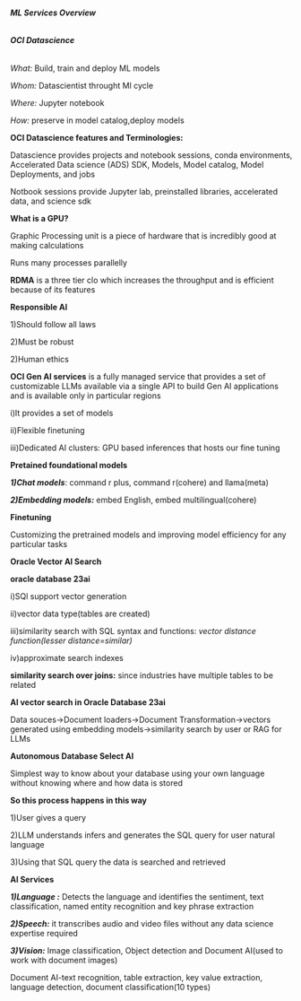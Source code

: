 ##### **ML Services Overview**

###### 

###### **OCI Datascience** 

*What:* Build, train and deploy ML models

*Whom:* Datascientist throught Ml cycle

*Where:* Jupyter notebook

*How:* preserve in model catalog,deploy models





**OCI Datascience features and Terminologies:**

Datascience provides projects and notebook sessions, conda environments, Accelerated Data science (ADS) SDK, Models, Model catalog, Model Deployments, and jobs



Notbook sessions provide Jupyter lab, preinstalled libraries, accelerated data, and science sdk



**What is a GPU?**

Graphic Processing unit is a piece of hardware that is incredibly good at making calculations 

Runs many processes parallelly 



**RDMA** is a three tier clo which increases the throughput and is efficient because of its features



**Responsible AI**

1)Should follow all laws

2)Must be robust

2)Human ethics



**OCI Gen AI services** is a fully managed service that provides a set of customizable LLMs available via a single API to build Gen AI applications and is available only in particular regions

i)It provides a set of models

ii)Flexible finetuning

iii)Dedicated AI clusters: GPU based inferences that hosts our fine tuning 



**Pretained foundational models**

***1)Chat models***: command r plus, command r(cohere) and llama(meta)

***2)Embedding models:*** embed English, embed multilingual(cohere)



**Finetuning**

Customizing the pretrained models and improving model efficiency for any particular tasks





**Oracle Vector AI Search**

**oracle database 23ai**

i)SQl support vector generation

ii)vector data type(tables are created)

iii)similarity search with SQL syntax and functions: *vector distance function(lesser distance=similar)*

iv)approximate search indexes



**similarity search over joins:** since industries have multiple tables to be related 



**AI vector search in Oracle Database 23ai**

Data souces->Document loaders->Document Transformation->vectors generated using embedding models->similarity search by user or RAG for LLMs







**Autonomous Database Select AI**

Simplest way to know about your database using your own language without knowing where and how data is stored



**So this process happens in this way**

1)User gives a query

2)LLM understands infers and generates the SQL query for user natural language

3)Using that SQL query the data is searched and retrieved





**AI Services**

***1)Language :*** Detects the language and identifies the sentiment, text classification, named entity recognition and key phrase extraction 

***2)Speech:*** it transcribes audio and video files without any data science expertise required

***3)Vision:*** Image classification, Object detection and Document AI(used to work with document images)



Document AI-text recognition, table extraction, key value extraction, language detection, document classification(10 types)

